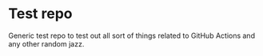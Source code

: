 # Test repo

Generic test repo to test out all sort of things related to GitHub Actions and any other random jazz.

